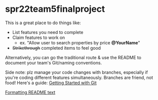 # spr22team5finalproject

This is a great place to do things like:
- List features you need to complete
- Claim features to work on
  - ex. "Allow user to search properties by price **@YourName**"
- ~~Strikethrough~~ completed items to feel good

Alternatively, you can go the traditional route & use the README to document your team's Git/naming conventions.

Side note: plz manage your code changes with branches, especially if you're coding different features simultaneously.  Branches are friend, not food!  Here's a guide: [Getting Started with Git](https://docs.google.com/document/d/1JCmHccq2WOZCHx98B95oSjZNzr3cS3Vil2ePiM81OBk/edit?usp=sharing)

[Formatting README text](https://docs.github.com/en/github/writing-on-github/getting-started-with-writing-and-formatting-on-github/basic-writing-and-formatting-syntax#links)
